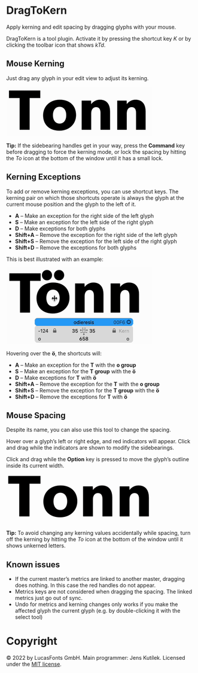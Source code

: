 # DragToKern

Apply kerning and edit spacing by dragging glyphs with your mouse.

DragToKern is a tool plugin. Activate it by pressing the shortcut key _K_ or by
clicking the toolbar icon that shows _kTd_.

## Mouse Kerning

Just drag any glyph in your edit view to adjust its kerning.

![](media/DragToKern.gif)

**Tip:** If the sidebearing handles get in your way, press the **Command** key
before dragging to force the kerning mode, or lock the spacing by hitting the
_To_ icon at the bottom of the window until it has a small lock.

## Kerning Exceptions

To add or remove kerning exceptions, you can use shortcut keys. The kerning
pair on which those shortcuts operate is always the glyph at the current mouse
position and the glyph to the left of it.

- **A** – Make an exception for the right side of the left glyph
- **S** – Make an exception for the left side of the right glyph
- **D** – Make exceptions for both glyphs
- **Shift+A** – Remove the exception for the right side of the left glyph
- **Shift+S** – Remove the exception for the left side of the right glyph
- **Shift+D** – Remove the exceptions for both glyphs

This is best illustrated with an example:

![](media/DragToKern-Exception.gif)

Hovering over the **ö**, the shortcuts will:

- **A** – Make an exception for the **T** with the **o group**
- **S** – Make an exception for the **T group** with the **ö**
- **D** – Make exceptions for **T** with **ö**
- **Shift+A** – Remove the exception for the **T** with the **o group**
- **Shift+S** – Remove the exception for the **T group** with the **ö**
- **Shift+D** – Remove the exceptions for **T** with **ö**

## Mouse Spacing

Despite its name, you can also use this tool to change the spacing.

Hover over a glyph’s left or right edge, and red indicators will appear. Click and
drag while the indicators are shown to modify the sidebearings.

Click and drag while the **Option** key is pressed to move the glyph’s outline
inside its current width.

![](media/DragToKern-Spacing.gif)

**Tip:** To avoid changing any kerning values accidentally while spacing, turn
off the kerning by hitting the _To_ icon at the bottom of the window until it
shows unkerned letters.

## Known issues

- If the current master’s metrics are linked to another master, dragging does
  nothing. In this case the red handles do not appear.
- Metrics keys are not considered when dragging the spacing. The linked metrics
  just go out of sync.
- Undo for metrics and kerning changes only works if you make the affected
  glyph the current glyph (e.g. by double-clicking it with the select tool)

# Copyright

© 2022 by LucasFonts GmbH. Main programmer: Jens Kutílek. Licensed under the [MIT license](LICENSE).